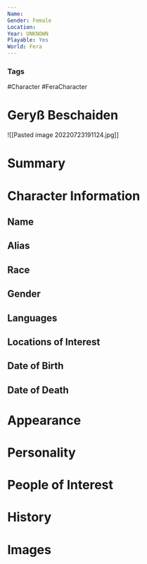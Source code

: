 ```yaml
---
Name: 
Gender: Female
Location: 
Year: UNKNOWN
Playable: Yes
World: Fera
---
```


### Tags
#Character #FeraCharacter 

# Geryß Beschaiden

![[Pasted image 20220723191124.jpg]]

# Summary


# Character Information

## Name

## Alias

## Race

## Gender

## Languages

## Locations of Interest

## Date of Birth

## Date of Death

# Appearance

# Personality

# People of Interest

# History

# Images
